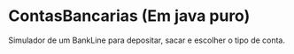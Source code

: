 # ContasBancarias (Em java puro)
Simulador de um BankLine para depositar, sacar e escolher o tipo de conta.

